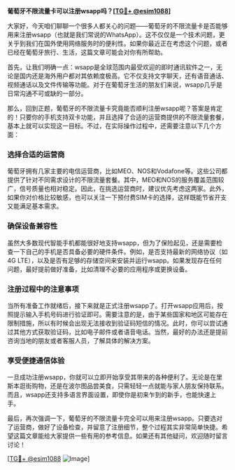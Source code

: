 **葡萄牙不限流量卡可以注册wsapp吗？[[TG💪+ @esim1088](https://t.me/s/esim1088)]**

大家好，今天咱们聊聊一个很多人都关心的问题——葡萄牙的不限流量卡是否能够用来注册wsapp（也就是我们常说的WhatsApp）。这不仅仅是一个技术问题，更关乎到我们在国外使用网络服务时的便利性。如果你最近正在考虑这个问题，或者已经在葡萄牙旅行、生活，这篇文章可能会对你有所帮助。

首先，让我们明确一点：wsapp是全球范围内最受欢迎的即时通讯软件之一，无论是国内还是海外用户都对其依赖度极高。它不仅支持文字聊天，还有语音通话、视频通话以及文件传输等功能。对于在葡萄牙生活的朋友们来说，wsapp几乎是日常沟通不可或缺的一部分。

那么，回到正题，葡萄牙的不限流量卡究竟能否顺利注册wsapp呢？答案是肯定的！只要你的手机支持双卡功能，并且选择了合适的运营商提供的不限流量套餐，基本上就可以实现这一目标。不过，在实际操作过程中，还需要注意以下几个方面：

### **选择合适的运营商**
葡萄牙拥有几家主要的电信运营商，比如MEO、NOS和Vodafone等。这些公司都提供了针对不同需求设计的不限流量套餐。其中，MEO和NOS的服务覆盖范围较广，信号质量也相对稳定。因此，在挑选运营商时，建议优先考虑这两家。此外，如果你对价格比较敏感，也可以关注一下预付费SIM卡的选择，这样既能节省开支又能满足基本需求。

### **确保设备兼容性**
虽然大多数现代智能手机都能很好地支持wsapp，但为了保险起见，还是需要检查一下自己的手机是否具备必要的硬件条件。例如，是否支持最新的网络协议（如4G LTE），以及是否有足够的存储空间来安装并运行wsapp。如果发现存在任何问题，最好提前做好准备，比如清理不必要的应用程序或更换设备。

### **注册过程中的注意事项**
当所有准备工作就绪后，接下来就是正式注册wsapp了。打开wsapp应用后，按照提示输入手机号码进行验证即可。需要注意的是，由于某些国家和地区可能存在限制措施，所以有时候会出现无法接收到验证码短信的情况。此时，你可以尝试通过其他方式获取验证码，比如电子邮件或者语音电话。当然，最好的办法还是提前咨询当地的朋友或者客服人员，了解具体的解决方案。

### **享受便捷通信体验**
一旦成功注册wsapp，你就可以立即开始享受其带来的各种便利了。无论是在里斯本逛街购物，还是在波尔图品尝美食，只需轻轻一点就能与家人朋友保持联系。而且，wsapp还支持多语言界面设置，即使你是初来乍到的新手，也能快速上手。

最后，再次强调一下，葡萄牙的不限流量卡完全可以用来注册wsapp。只要选对了运营商，做好了设备检查，并留意了注册细节，整个过程其实非常简单快捷。希望这篇文章能给大家提供一些有用的参考信息。如果还有其他疑问，欢迎随时留言讨论！

[[TG💪+ @esim1088](https://t.me/s/esim1088) ![Image](https://i.postimg.cc/4NQfJmqS/Snipaste-2025-05-13-00-14-12.png)]